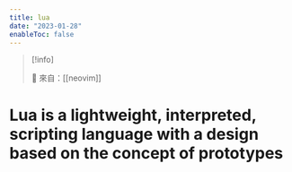 ```yaml
---
title: lua
date: "2023-01-28"
enableToc: false
---
```


> [!info]
>
> 🌱 來自：[[neovim]]

# Lua is a lightweight, interpreted, scripting language with a design based on the concept of prototypes
